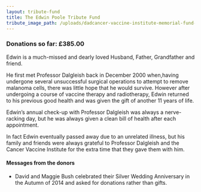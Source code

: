 ```yaml
---
layout: tribute-fund
title: The Edwin Poole Tribute Fund
tribute_image_path: /uploads/dadcancer-vaccine-institute-memorial-fund-photo.jpg
---
```



### Donations so far: £385.00

Edwin is a much-missed and dearly loved Husband, Father, Grandfather and friend.

He first met Professor Dalgleish back in December 2000 when,having undergone several unsuccessful surgical operations to attempt to remove malanoma cells, there was little hope that he would survive. However after undergoing a course of vaccine therapy and radiotherapy, Edwin returned to his previous good health and was given the gift of another 11 years of life.

Edwin’s annual check-up with Professor Dalgleish was always a nerve-racking day, but he was always given a clean bill of health after each appointment.

In fact Edwin eventually passed away due to an unrelated illness, but his family and friends were always grateful to Professor Dalgleish and the Cancer Vaccine Institute for the extra time that they gave them with him.



#### Messages from the donors

* David and Maggie Bush celebrated their Silver Wedding Anniversary in the Autumn of 2014 and asked for donations rather than gifts.